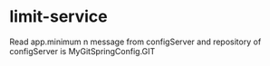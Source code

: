 # limit-service
Read app.minimum n message from configServer and repository of configServer is MyGitSpringConfig.GIT
